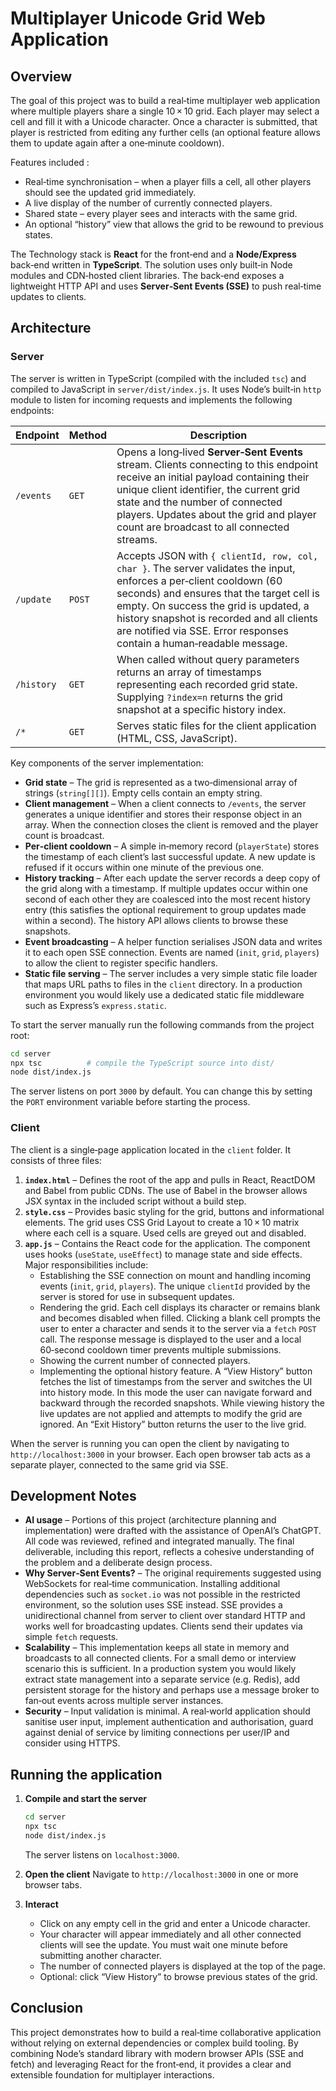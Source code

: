 # Multiplayer Unicode Grid Web Application

## Overview

The goal of this project was to build a real‑time multiplayer web
application where multiple players share a single 10 × 10 grid.  Each player
may select a cell and fill it with a Unicode character.  Once a character is
submitted, that player is restricted from editing any further cells (an
optional feature allows them to update again after a one‑minute cooldown).

Features included :

* Real‑time synchronisation – when a player fills a cell, all other players
  should see the updated grid immediately.
* A live display of the number of currently connected players.
* Shared state – every player sees and interacts with the same grid.
* An optional “history” view that allows the grid to be rewound to previous
  states.

The Technology stack is **React** for the front‑end and a
**Node/Express** back‑end written in **TypeScript**. The solution uses only built‑in Node modules and
CDN‑hosted client libraries.  The back‑end exposes a lightweight HTTP API
and uses **Server‑Sent Events (SSE)** to push real‑time updates to clients.

## Architecture

### Server

The server is written in TypeScript (compiled with the included `tsc`)
and compiled to JavaScript in `server/dist/index.js`.  It uses Node’s
built‑in `http` module to listen for incoming requests and implements the
following endpoints:

| Endpoint        | Method | Description |
|-----------------|--------|-------------|
| `/events`       | `GET`  | Opens a long‑lived **Server‑Sent Events** stream.  Clients connecting to this endpoint receive an initial payload containing their unique client identifier, the current grid state and the number of connected players.  Updates about the grid and player count are broadcast to all connected streams. |
| `/update`       | `POST` | Accepts JSON with `{ clientId, row, col, char }`.  The server validates the input, enforces a per‑client cooldown (60 seconds) and ensures that the target cell is empty.  On success the grid is updated, a history snapshot is recorded and all clients are notified via SSE.  Error responses contain a human‑readable message. |
| `/history`      | `GET`  | When called without query parameters returns an array of timestamps representing each recorded grid state.  Supplying `?index=n` returns the grid snapshot at a specific history index. |
| `/*`            | `GET`  | Serves static files for the client application (HTML, CSS, JavaScript). |

Key components of the server implementation:

* **Grid state** – The grid is represented as a two‑dimensional array of
  strings (`string[][]`).  Empty cells contain an empty string.
* **Client management** – When a client connects to `/events`, the server
  generates a unique identifier and stores their response object in an array.
  When the connection closes the client is removed and the player count is
  broadcast.
* **Per‑client cooldown** – A simple in‑memory record (`playerState`) stores
  the timestamp of each client’s last successful update.  A new update is
  refused if it occurs within one minute of the previous one.
* **History tracking** – After each update the server records a deep copy of
  the grid along with a timestamp.  If multiple updates occur within one
  second of each other they are coalesced into the most recent history entry
  (this satisfies the optional requirement to group updates made within a
  second).  The history API allows clients to browse these snapshots.
* **Event broadcasting** – A helper function serialises JSON data and
  writes it to each open SSE connection.  Events are named (`init`, `grid`,
  `players`) to allow the client to register specific handlers.
* **Static file serving** – The server includes a very simple static file
  loader that maps URL paths to files in the `client` directory.  In a
  production environment you would likely use a dedicated static file
  middleware such as Express’s `express.static`.

To start the server manually run the following commands from the project
root:

```bash
cd server
npx tsc          # compile the TypeScript source into dist/
node dist/index.js
```

The server listens on port `3000` by default.  You can change this by
setting the `PORT` environment variable before starting the process.

### Client

The client is a single‑page application located in the `client` folder.  It
consists of three files:

1. **`index.html`** – Defines the root of the app and pulls in
   React, ReactDOM and Babel from public CDNs.  The use of Babel in the
   browser allows JSX syntax in the included script without a build step.
2. **`style.css`** – Provides basic styling for the grid, buttons and
   informational elements.  The grid uses CSS Grid Layout to create a
   10 × 10 matrix where each cell is a square.  Used cells are greyed out
   and disabled.
3. **`app.js`** – Contains the React code for the application.  The
   component uses hooks (`useState`, `useEffect`) to manage state and side
   effects.  Major responsibilities include:
   * Establishing the SSE connection on mount and handling incoming events
     (`init`, `grid`, `players`).  The unique `clientId` provided by
     the server is stored for use in subsequent updates.
   * Rendering the grid.  Each cell displays its character or remains blank
     and becomes disabled when filled.  Clicking a blank cell prompts the
     user to enter a character and sends it to the server via a `fetch`
     `POST` call.  The response message is displayed to the user and a
     local 60‑second cooldown timer prevents multiple submissions.
   * Showing the current number of connected players.
   * Implementing the optional history feature.  A “View History” button
     fetches the list of timestamps from the server and switches the UI into
     history mode.  In this mode the user can navigate forward and backward
     through the recorded snapshots.  While viewing history the live updates
     are not applied and attempts to modify the grid are ignored.  An
     “Exit History” button returns the user to the live grid.

When the server is running you can open the client by navigating to
`http://localhost:3000` in your browser.  Each open browser tab acts as a
separate player, connected to the same grid via SSE.

## Development Notes

* **AI usage** – Portions of this project (architecture planning and
  implementation) were drafted with the assistance of OpenAI’s ChatGPT.  All
  code was reviewed, refined and integrated manually.  The final
  deliverable, including this report, reflects a cohesive understanding of
  the problem and a deliberate design process.
* **Why Server‑Sent Events?** – The original requirements suggested using
  WebSockets for real‑time communication.  Installing additional
  dependencies such as `socket.io` was not possible in the restricted
  environment, so the solution uses SSE instead.  SSE provides a
  unidirectional channel from server to client over standard HTTP and works
  well for broadcasting updates.  Clients send their updates via simple
  `fetch` requests.
* **Scalability** – This implementation keeps all state in memory and
  broadcasts to all connected clients.  For a small demo or interview
  scenario this is sufficient.  In a production system you would likely
  extract state management into a separate service (e.g. Redis), add
  persistent storage for the history and perhaps use a message broker to
  fan‑out events across multiple server instances.
* **Security** – Input validation is minimal.  A real‑world application
  should sanitise user input, implement authentication and authorisation,
  guard against denial of service by limiting connections per user/IP and
  consider using HTTPS.

## Running the application

1. **Compile and start the server**
   ```bash
   cd server
   npx tsc
   node dist/index.js
   ```
   The server listens on `localhost:3000`.

2. **Open the client**
   Navigate to `http://localhost:3000` in one or more browser tabs.

3. **Interact**
   * Click on any empty cell in the grid and enter a Unicode character.
   * Your character will appear immediately and all other connected clients
     will see the update.  You must wait one minute before submitting
     another character.
   * The number of connected players is displayed at the top of the page.
   * Optional: click “View History” to browse previous states of the grid.

## Conclusion

This project demonstrates how to build a real‑time collaborative application
without relying on external dependencies or complex build tooling.  By
combining Node’s standard library with modern browser APIs (SSE and
fetch) and leveraging React for the front‑end, it provides a clear and
extensible foundation for multiplayer interactions.  
